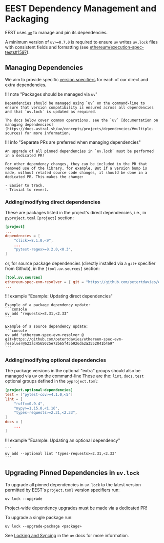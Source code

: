 # EEST Dependency Management and Packaging

EEST uses [`uv`](https://docs.astral.sh/uv/) to manage and pin its dependencies.

A minimum version of `uv>=0.7.0` is required to ensure `uv` writes `uv.lock` files with consistent fields and formatting (see [ethereum/execution-spec-tests#1597](https://github.com/ethereum/execution-spec-tests/pull/1597)).

## Managing Dependencies

We aim to provide specific [version specifiers](https://peps.python.org/pep-0440/#version-specifiers) for each of our direct and extra dependencies.

!!! note "Packages should be managed via `uv`"

    Dependencies should be managed using `uv` on the command-line to ensure that version compatibility is ensured across all dependencies and that `uv.lock` is updated as required.

    The docs below cover common operations, see the `uv` [documentation on managing dependencies](https://docs.astral.sh/uv/concepts/projects/dependencies/#multiple-sources) for more information.

!!! info "Separate PRs are preferred when managing dependencies"

    An upgrade of all pinned dependencies in `uv.lock` must be performed in a dedicated PR!
    
    For other dependency changes, they can be included in the PR that removed use of the library, for example. But if a version bump is made, without related source code changes, it should be done in a dedicated PR. This makes the change:

    - Easier to track.
    - Trivial to revert.

### Adding/modifying direct dependencies

These are packages listed in the project's direct dependencies, i.e., in `pyproject.toml` `[project]` section:

```toml
[project]
...
dependencies = [
    "click>=8.1.0,<9",
    ...
    "pytest-regex>=0.2.0,<0.3",
]
```

or, for source package dependencies (directly installed via a `git+` specifier from Github), in the `[tool.uv.sources]` section:

```toml
[tool.uv.sources]
ethereum-spec-evm-resolver = { git = "https://github.com/petertdavies/ethereum-spec-evm-resolver", rev = \
...
```

!!! example "Example: Updating direct dependencies"

    Example of a package dependency update:
    ```console
    uv add "requests>=2.31,<2.33"
    ```

    Example of a source dependency update:
    ```console
    uv add "ethereum-spec-evm-resolver @ git+https://github.com/petertdavies/ethereum-spec-evm-resolver@623ac4565025e72b65f45b926da2a3552041b469"
    ```

### Adding/modifying optional dependencies

The package versions in the optional "extra" groups should also be managed via uv on the command-line These are the: `lint`, `docs`, `test` optional groups defined in the `pyproject.toml`:

```toml
[project.optional-dependencies]
test = ["pytest-cov>=4.1.0,<5"]
lint = [
    "ruff==0.9.4",
    "mypy>=1.15.0,<1.16",
    "types-requests>=2.31,<2.33",
]
docs = [
    ...
]
```

!!! example "Example: Updating an optional dependency"

    ```
    uv add --optional lint "types-requests>=2.31,<2.33"
    ```

## Upgrading Pinned Dependencies in `uv.lock`

To upgrade all pinned dependencies in `uv.lock` to the latest version permitted by EEST's `project.toml` version specifiers run:

```console
uv lock --upgrade
```

Project-wide dependency upgrades must be made via a dedicated PR!

To upgrade a single package run:

```console
uv lock --upgrade-package <package>
```

See [Locking and Syncing](https://docs.astral.sh/uv/concepts/projects/sync/#upgrading-locked-package-versions) in the `uv` docs for more information.
